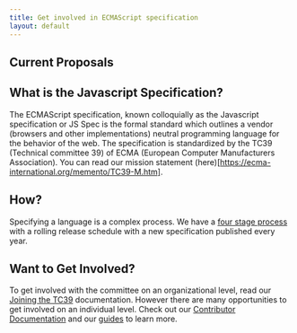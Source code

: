 ```yaml
---
title: Get involved in ECMAScript specification
layout: default
---
```


## Current Proposals



## What is the Javascript Specification?

The ECMAScript specification, known colloquially as the Javascript specification or JS Spec is the formal standard which outlines a vendor (browsers and other implementations) neutral programming language for the behavior of the web. The specification is standardized by the TC39 (Technical committee 39) of ECMA (European Computer Manufacturers Association). You can read our mission statement (here)[https://ecma-international.org/memento/TC39-M.htm].

## How?

Specifying a language is a complex process. We have a [four stage process](https://tc39.github.io/process-document/) with a rolling release schedule with a new specification published every year.

## Want to Get Involved?
To get involved with the committee on an organizational level, read our [Joining the TC39](https://ecma-international.org/memento/TC39.htm#Scope) documentation. However there are many opportunities to get involved on an individual level. Check out our [Contributor Documentation](https://github.com/tc39/proposals/blob/master/CONTRIBUTING.md) and our [guides]() to learn more.

